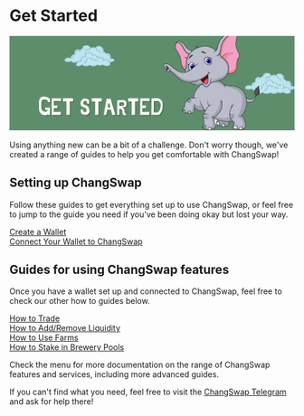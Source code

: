 # Get Started

![](../.gitbook/assets/get-started.png)

Using anything new can be a bit of a challenge. Don't worry though, we've created a range of guides to help you get comfortable with ChangSwap!

## Setting up ChangSwap

Follow these guides to get everything set up to use ChangSwap, or feel free to jump to the guide you need if you've been doing okay but lost your way.

[Create a Wallet](https://docs.changswap.com/get-started/wallet-guide)\
[Connect Your Wallet to ChangSwap](https://docs.changswap.com/get-started/connection-guide)

## Guides for using ChangSwap features

Once you have a wallet set up and connected to ChangSwap, feel free to check our other how to guides below.

[How to Trade](https://docs.changswap.com/products/changswap-exchange/trade-guide)\
[How to Add/Remove Liquidity](https://docs.changswap.com/products/changswap-exchange/liquidity-guide)\
[How to Use Farms](https://docs.changswap.com/products/yield-farming/how-to-use-farms)\
[How to Stake in Brewery Pools](https://docs.changswap.com/products/brewery-pool/brewery-pool-guide)

Check the menu for more documentation on the range of ChangSwap features and services, including more advanced guides.

If you can't find what you need, feel free to visit the [ChangSwap Telegram](../contact-us/telegram.md) and ask for help there!
